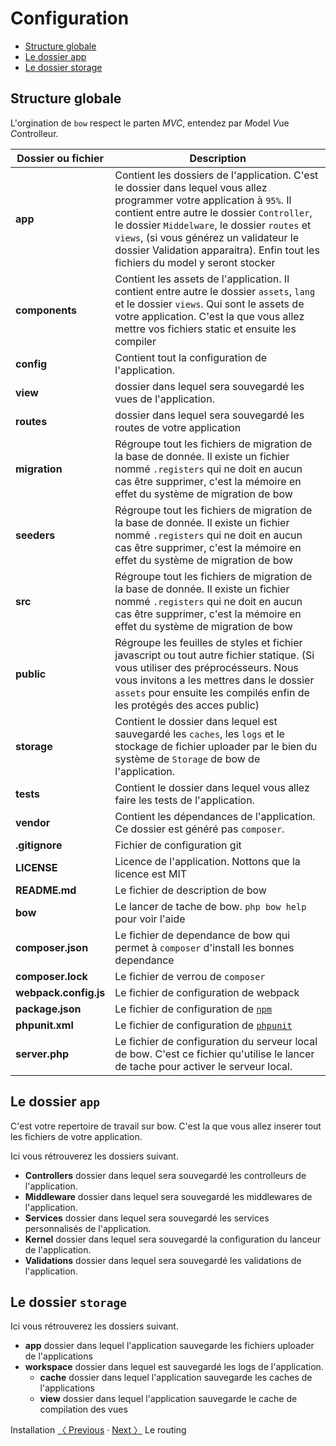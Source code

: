 # Configuration

- [Structure globale](#structure-globale)
- [Le dossier app](#le-dossier-app)
- [Le dossier storage](#le-dossier-storage)

## Structure globale

L'orgination de `bow` respect le parten *MVC*, entendez par *M*odel *V*ue *C*ontrolleur.

| Dossier ou fichier | Description |
|---------|-------------|
| __app__ | Contient les dossiers de l'application. C'est le dossier dans lequel vous allez programmer votre application à `95%`. Il contient entre autre le dossier `Controller`, le dossier `Middelware`, le dossier `routes` et `views`, (si vous générez un validateur le dossier Validation apparaitra). Enfin tout les fichiers du model y seront stocker |
| __components__ | Contient les assets de l'application. Il contient entre autre le dossier `assets`, `lang` et le dossier `views`. Qui sont le assets de votre application. C'est la que vous allez mettre vos fichiers static et ensuite les compiler |
| __config__ | Contient tout la configuration de l'application. |
| __view__ | dossier dans lequel sera souvegardé les vues de l'application.|
| __routes__ | dossier dans lequel sera souvegardé les routes de votre application|
| __migration__ | Régroupe tout les fichiers de migration de la base de donnée. Il existe un fichier nommé `.registers` qui ne doit en aucun cas être supprimer, c'est la mémoire en effet du système de migration de bow|
| __seeders__ | Régroupe tout les fichiers de migration de la base de donnée. Il existe un fichier nommé `.registers` qui ne doit en aucun cas être supprimer, c'est la mémoire en effet du système de migration de bow|
| __src__ | Régroupe tout les fichiers de migration de la base de donnée. Il existe un fichier nommé `.registers` qui ne doit en aucun cas être supprimer, c'est la mémoire en effet du système de migration de bow|
| __public__ | Régroupe les feuilles de styles et fichier javascript ou tout autre fichier statique. (Si vous utiliser des préprocésseurs. Nous vous invitons a les mettres dans le dossier `assets` pour ensuite les compilés enfin de les protégés des acces public) |
| __storage__ | Contient le dossier dans lequel est sauvegardé les `caches`, les `logs` et le stockage de fichier uploader par le bien du système de `Storage` de bow de l'application.|
| __tests__ | Contient le dossier dans lequel vous allez faire les tests de l'application.|
| __vendor__ | Contient les dépendances de l'application. Ce dossier est généré pas `composer`. |
| __.gitignore__ | Fichier de configuration  git |
| __LICENSE__ | Licence de l'application. Nottons que la licence est MIT |
| __README.md__ | Le fichier de description de bow |
| __bow__ | Le lancer de tache de bow. `php bow help` pour voir l'aide |
| __composer.json__ | Le fichier de dependance de bow qui permet à `composer` d'install les bonnes dependance |
| __composer.lock__ | Le fichier de verrou de `composer` |
| __webpack.config.js__ | Le fichier de configuration de webpack |
| __package.json__ | Le fichier de configuration de [`npm`](https://npm.org) |
| __phpunit.xml__ | Le fichier de configuration de [`phpunit`](https://github.com/phpunit/phpunit) |
| __server.php__ | Le fichier de configuration du serveur local de bow. C'est ce fichier qu'utilise le lancer de tache pour activer le serveur local. |

## Le dossier `app`

C'est votre repertoire de travail sur bow. C'est la que vous allez inserer tout les fichiers de
votre application. 

Ici vous rétrouverez les dossiers suivant.

- __Controllers__ dossier dans lequel sera souvegardé les controlleurs de l'application.
- __Middleware__ dossier dans lequel sera souvegardé les middlewares de l'application.
- __Services__ dossier dans lequel sera souvegardé les services personnalisés de l'application.
- __Kernel__ dossier dans lequel sera souvegardé la configuration du lanceur de l'application.
- __Validations__ dossier dans lequel sera souvegardé les validations de l'application.

## Le dossier `storage`

Ici vous rétrouverez les dossiers suivant.

- __app__ dossier dans lequel l'application sauvegarde les fichiers uploader de l'applications
- __workspace__ dossier dans lequel est sauvegardé les logs de l'application.
	- __cache__ dossier dans lequel l'application sauvegarde les caches de l'applications
	- __view__ dossier dans lequel l'application sauvegarde le cache de compilation des vues

Installation [〈 Previous](http://papac.github.io/docs/routing.html "installation") &middot; [Next 〉](http://papac.github.io/docs/routing.html "Le routing") Le routing
